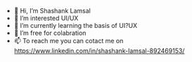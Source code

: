 - 👋 Hi, I’m Shashank Lamsal
- 👀 I’m interested UI/UX
- 🌱 I’m currently learning the basis of UI?UX
- 💞️ I’m free for colabration 
- 📫 To reach me you can cotact me on  https://www.linkedin.com/in/shashank-lamsal-892469153/

<!---
oVAASo/oVAASo is a ✨ special ✨ repository because its `README.md` (this file) appears on your GitHub profile.
You can click the Preview link to take a look at your changes.
--->
